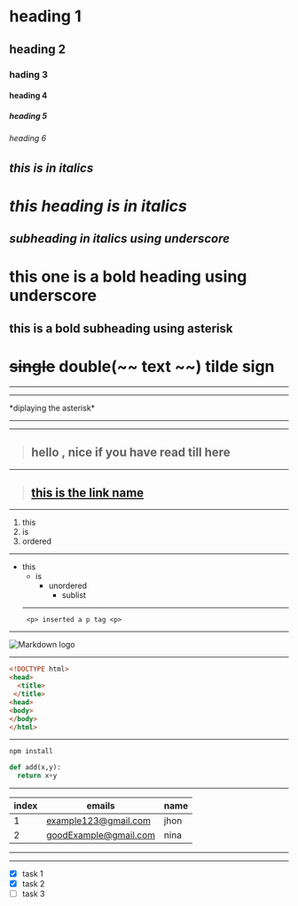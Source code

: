 <!-- headings, comments style is as similar of html and heading concept is much similar to html . here hash is used for heading as per the priority  -->
# heading 1
## heading 2
### hading 3
#### heading 4
##### heading 5
###### heading 6

<!-- for italics we use either underscore(_)or asterisk(*)examples are shown below-->
## *this is in italics*
# *this heading is in italics*
## _subheading in italics using underscore_

<!-- to make a text bold we can use double underscore or double asterisk -->
# __this one is a bold heading using underscore__
## **this is a bold subheading using asterisk**

<!--If you are familiar with whatsapp strikethrough(simple cut to a text ) which use tilde sign( ~ ...this one ) then you can get easily familiar with md strike through .This strikethrough use double tlde sign-->

# ~~single~~ double(~~ text ~~) tilde sign
<!--for horizontal rule or a seperator we use three underscore(___) or three hyphens(---)-->

---
___
<!-- if you wanna display *sentence* then you can use backslash(\) with the character you wanna display-->
\*diplaying the asterisk\*
___
---
<!-- now its turn for the blockquote.We can use a simple greater than sign for the blockquote which enhances the look of the line by that blue shady start.-->
 > ## hello , nice if you have read till here
<!--Embedding the link is very easy  ,we just use square brackets and round brackets.if you want that when the link is hovered then a title should should we displayed ,for this feature we use double quotation marks-->

___
> ## [this is the link name](https://thisMayBeThelinkDomainName "double quotations adds the value by giving the title ." )

---
<!-- ok so next we have list , its concept is same as of html list 
 there are two types of list known as ordered list and unordered list .Ordered list use (1.) for different stuff in the list (look the example below for syntax)
 whereas unordered list use asterisk.to make sublist of a list we simply have to follow the indentation in the syntax-->
 <!-- ordered list -->
 1. this 
 1. is  
 1. ordered
---
<!-- unordered list-->
* this 
  * is  
    * unordered 
       * sublist  
  ---
  <!--if want to display an inline code or put the code stuff inside the inline code block then we have to use backticks(``). You can get the backtick below escape button -->
  `  <p> inserted a p tag <p> `
___
<!--The way  to insert image to the md file is similar to inserting link, here instead of just using square brackets and round backets we use an exclamation mark behind the square bracket-->

 ![Markdown logo](https://markdown-here.com/img/icon256.png)

 ---
 <!-- Now its time for explanation of  github markdown -->

 <!--this is the way to insert codeblock  using three backtick, we can specify the name of the tech or language after those backticks , It will give or add more value to the code block by highlightning code with different shades--> 
 ```html   
 <!DOCTYPE html>
 <head>
   <title>
  </title>
 <head>
 <body>
 </body>
 </html>
 ```
 ---
 ```js 
 npm install 
 ```
```python
def add(x,y):
  return x+y
```
---

<!--Another concept is how to make tables. To we tables we simply use hyphens and vertical bars as shown below-->
|index|  emails                | name|
| --- | --------------------   |---- |
| 1   | example123@gmail.com   | jhon|
| 2   | goodExample@gmail.com  | nina|
---
---
<!-- Task lists => it is a type of check list represented by square brackets , where task is mentioned after square bracket.If there is a X inside that bracket then task is done otherwise task is unfinished.So tasklist is a simple checklist-->

* [x] task 1
* [x] task 2
* [ ] task 3
